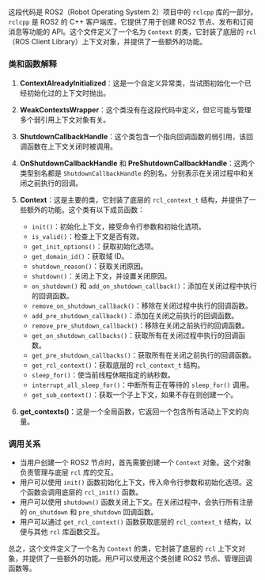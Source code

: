 ##

这段代码是 ROS2（Robot Operating System 2）项目中的 `rclcpp` 库的一部分。`rclcpp` 是 ROS2 的 C++ 客户端库，它提供了用于创建 ROS2 节点、发布和订阅消息等功能的 API。这个文件定义了一个名为 `Context` 的类，它封装了底层的 `rcl`（ROS Client Library）上下文对象，并提供了一些额外的功能。

### 类和函数解释

1. **ContextAlreadyInitialized**：这是一个自定义异常类，当试图初始化一个已经初始化过的上下文时抛出。

2. **WeakContextsWrapper**：这个类没有在这段代码中定义，但它可能与管理多个弱引用上下文对象有关。

3. **ShutdownCallbackHandle**：这个类包含一个指向回调函数的弱引用，该回调函数在上下文关闭时被调用。

4. **OnShutdownCallbackHandle** 和 **PreShutdownCallbackHandle**：这两个类型别名都是 `ShutdownCallbackHandle` 的别名，分别表示在关闭过程中和关闭之前执行的回调。

5. **Context**：这是主要的类，它封装了底层的 `rcl_context_t` 结构，并提供了一些额外的功能。这个类有以下成员函数：

   - `init()`：初始化上下文，接受命令行参数和初始化选项。
   - `is_valid()`：检查上下文是否有效。
   - `get_init_options()`：获取初始化选项。
   - `get_domain_id()`：获取域 ID。
   - `shutdown_reason()`：获取关闭原因。
   - `shutdown()`：关闭上下文，并设置关闭原因。
   - `on_shutdown()` 和 `add_on_shutdown_callback()`：添加在关闭过程中执行的回调函数。
   - `remove_on_shutdown_callback()`：移除在关闭过程中执行的回调函数。
   - `add_pre_shutdown_callback()`：添加在关闭之前执行的回调函数。
   - `remove_pre_shutdown_callback()`：移除在关闭之前执行的回调函数。
   - `get_on_shutdown_callbacks()`：获取所有在关闭过程中执行的回调函数。
   - `get_pre_shutdown_callbacks()`：获取所有在关闭之前执行的回调函数。
   - `get_rcl_context()`：获取底层的 `rcl_context_t` 结构。
   - `sleep_for()`：使当前线程休眠指定的纳秒数。
   - `interrupt_all_sleep_for()`：中断所有正在等待的 `sleep_for()` 调用。
   - `get_sub_context()`：获取一个子上下文，如果不存在则创建一个。

6. **get_contexts()**：这是一个全局函数，它返回一个包含所有活动上下文的向量。

### 调用关系

- 当用户创建一个 ROS2 节点时，首先需要创建一个 `Context` 对象。这个对象负责管理与底层 `rcl` 库的交互。
- 用户可以使用 `init()` 函数初始化上下文，传入命令行参数和初始化选项。这个函数会调用底层的 `rcl_init()` 函数。
- 用户可以使用 `shutdown()` 函数关闭上下文。在关闭过程中，会执行所有注册的 `on_shutdown` 和 `pre_shutdown` 回调函数。
- 用户可以通过 `get_rcl_context()` 函数获取底层的 `rcl_context_t` 结构，以便与其他 `rcl` 库函数交互。

总之，这个文件定义了一个名为 `Context` 的类，它封装了底层的 `rcl` 上下文对象，并提供了一些额外的功能。用户可以使用这个类创建 ROS2 节点、管理回调函数等。
